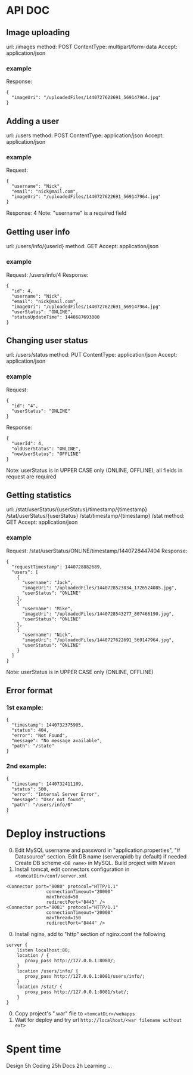 API DOC
=======

Image uploading
---------------
url: /images
method: POST
ContentType: multipart/form-data
Accept: application/json

### example
Response:
```
{
  "imageUri": "/uploadedFiles/1440727622691_569147964.jpg"
}
```


Adding a user
-------------
url: /users
method: POST
ContentType: application/json
Accept: application/json

### example
Request:
```
{
  "username": "Nick",
  "email": "nick@mail.com",
  "imageUri": "/uploadedFiles/1440727622691_569147964.jpg"
}
```
Response: 4
Note: "username" is a required field


Getting user info
-----------------
url: /users/info/{userId}
method: GET
Accept: application/json

### example
Request: /users/info/4
Response:
```
{
  "id": 4,
  "username": "Nick",
  "email": "nick@mail.com",
  "imageUri": "/uploadedFiles/1440727622691_569147964.jpg"
  "userStatus": "ONLINE",
  "statusUpdateTime": 1440687693000
}
```


Changing user status
--------------------
url: /users/status
method: PUT
ContentType: application/json
Accept: application/json

### example
Request:
```
{
  "id": "4",
  "userStatus": "ONLINE"
}
```
Response:
```
{
  "userId": 4,
  "oldUserStatus": "ONLINE",
  "newUserStatus": "OFFLINE"
}
```
Note: userStatus is in UPPER CASE only (ONLINE, OFFLINE), all fields in request are required



Getting statistics
------------------
url: /stat/userStatus/{userStatus}/timestamp/{timestamp}
     /stat/userStatus/{userStatus}
     /stat/timestamp/{timestamp}
     /stat
method: GET
Accept: application/json

### example
Request:
    /stat/userStatus/ONLINE/timestamp/1440728447404
Response:
```
{
  "requestTimestamp": 1440728882689,
  "users": [
    {
      "username": "Jack",
      "imageUri": "/uploadedFiles/1440728523834_1726524085.jpg",
      "userStatus": "ONLINE"
    },
    {
      "username": "Mike",
      "imageUri": "/uploadedFiles/1440728543277_807466190.jpg",
      "userStatus": "ONLINE"
    },
    {
      "username": "Nick",
      "imageUri": "/uploadedFiles/1440727622691_569147964.jpg",
      "userStatus": "ONLINE"
    }
  ]
}
```
Note: userStatus is in UPPER CASE only (ONLINE, OFFLINE)


Error format
------------
### 1st example:
```
{
  "timestamp": 1440732375905,
  "status": 404,
  "error": "Not Found",
  "message": "No message available",
  "path": "/state"
}
```

### 2nd example:
```
{
  "timestamp": 1440732411109,
  "status": 500,
  "error": "Internal Server Error",
  "message": "User not found",
  "path": "/users/info/0"
}
```


Deploy instructions
===================
0. Edit MySQL username and password in "application.properties", "# Datasource" section.
   Edit DB name (serverapidb by default) if needed
   Create DB scheme `<DB name>` in MySQL.
   Build project with Maven
0. Install tomcat, edit connectors configuration in `<tomcatDir>/conf/server.xml`
```
<Connector port="8080" protocol="HTTP/1.1"
               connectionTimeout="20000"
               maxThread=50
               redirectPort="8443" />
<Connector port="8081" protocol="HTTP/1.1"
               connectionTimeout="20000"
               maxThread=150
               redirectPort="8444" />
```
0. Install nginx, add to "http" section of nginx.conf the following
```
server {
    listen localhost:80;
    location / {
       proxy_pass http://127.0.0.1:8080/;
    }
    location /users/info/ {
       proxy_pass http://127.0.0.1:8081/users/info/;
    }
    location /stat/ {
       proxy_pass http://127.0.0.1:8081/stat/;
    }
}
```
0. Copy project's ".war" file to `<tomcatDir>/webapps`
0. Wait for deploy and try url
`http://localhost/<war filename without ext>`



Spent time
==========
Design 5h
Coding 25h
Docs 2h
Learning ...